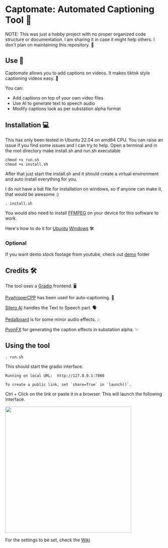 # Captomate: Automated Captioning Tool 🎥

NOTE: This was just a hobby project with no proper organized code structure or documentation. I am sharing it in case it might help others. I don't plan on maintaining this repository. 📝

## Use 🚀

Captomate allows you to add captions on videos. It makes tiktok style captioning videos easy. 💬

You can:
- Add captions on top of your own video files
- Use AI to generate text to speech audio
- Modify captions look as per substation alpha format

## Installation 💻

This has only been tested in Ubuntu 22.04 on amd64 CPU. You can raise an issue if you find some issues and I can try to help.
Open a terminal and in the root directory make install.sh and run.sh executable

    chmod +x run.sh
    chmod +x install.sh

After that just start the install.sh and it should create a virtual environment and auto install everything for you.

I do not have a bat file for installation on windows, so if anyone can make it, that would be awesome :)

    . install.sh

You would also need to install [FFMPEG](https://ffmpeg.org/) on your device for this software to work.

Here's how to do it for [Ubuntu](https://phoenixnap.com/kb/install-ffmpeg-ubuntu) [Windows](https://www.geeksforgeeks.org/how-to-install-ffmpeg-on-windows/) 🛠️

### Optional
If you want demo stock footage from youtube, check out [demo](/demo) folder

## Credits 🛠️

The tool uses a [Gradio](https://www.gradio.app/) frontend. 🖥️

[PywhisperCPP](https://github.com/abdeladim-s/pywhispercpp) has been used for auto-captioning. 🤖

[Silero AI](https://github.com/snakers4/silero-models) handles the Text to Speech part. 🗣️

[Pedalboard](https://spotify.github.io/pedalboard) is for some minor audio effects. 🎶

[PyonFX](https://github.com/CoffeeStraw/PyonFX) for generating the caption effects in substation alpha. ✨

## Using the tool

    . run.sh

This should start the gradio interface.

    Running on local URL:  http://127.0.0.1:7860

    To create a public link, set `share=True` in `launch()`.

Ctrl + Click on the link or paste it in a browser. This will launch the following interface.

<img src='https://github.com/bhushanap/captomate/assets/83635464/1ae72549-b584-4e3d-9d79-aab8185936cb' height='400'>

For the settings to be set, check the [Wiki](https://github.com/bhushanap/captomate/wiki)
